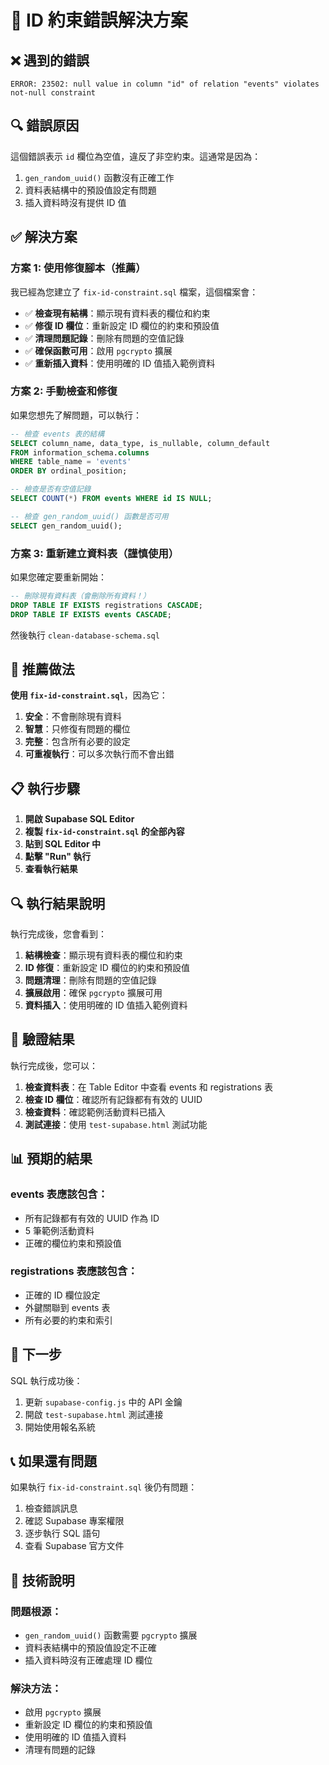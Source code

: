 # 🔧 ID 約束錯誤解決方案

## ❌ 遇到的錯誤

```
ERROR: 23502: null value in column "id" of relation "events" violates not-null constraint
```

## 🔍 錯誤原因

這個錯誤表示 `id` 欄位為空值，違反了非空約束。這通常是因為：

1. `gen_random_uuid()` 函數沒有正確工作
2. 資料表結構中的預設值設定有問題
3. 插入資料時沒有提供 ID 值

## ✅ 解決方案

### 方案 1: 使用修復腳本（推薦）

我已經為您建立了 `fix-id-constraint.sql` 檔案，這個檔案會：

- ✅ **檢查現有結構**：顯示現有資料表的欄位和約束
- ✅ **修復 ID 欄位**：重新設定 ID 欄位的約束和預設值
- ✅ **清理問題記錄**：刪除有問題的空值記錄
- ✅ **確保函數可用**：啟用 `pgcrypto` 擴展
- ✅ **重新插入資料**：使用明確的 ID 值插入範例資料

### 方案 2: 手動檢查和修復

如果您想先了解問題，可以執行：

```sql
-- 檢查 events 表的結構
SELECT column_name, data_type, is_nullable, column_default
FROM information_schema.columns
WHERE table_name = 'events'
ORDER BY ordinal_position;

-- 檢查是否有空值記錄
SELECT COUNT(*) FROM events WHERE id IS NULL;

-- 檢查 gen_random_uuid() 函數是否可用
SELECT gen_random_uuid();
```

### 方案 3: 重新建立資料表（謹慎使用）

如果您確定要重新開始：

```sql
-- 刪除現有資料表（會刪除所有資料！）
DROP TABLE IF EXISTS registrations CASCADE;
DROP TABLE IF EXISTS events CASCADE;
```

然後執行 `clean-database-schema.sql`

## 🎯 推薦做法

**使用 `fix-id-constraint.sql`**，因為它：

1. **安全**：不會刪除現有資料
2. **智慧**：只修復有問題的欄位
3. **完整**：包含所有必要的設定
4. **可重複執行**：可以多次執行而不會出錯

## 📋 執行步驟

1. **開啟 Supabase SQL Editor**
2. **複製 `fix-id-constraint.sql` 的全部內容**
3. **貼到 SQL Editor 中**
4. **點擊 "Run" 執行**
5. **查看執行結果**

## 🔍 執行結果說明

執行完成後，您會看到：

1. **結構檢查**：顯示現有資料表的欄位和約束
2. **ID 修復**：重新設定 ID 欄位的約束和預設值
3. **問題清理**：刪除有問題的空值記錄
4. **擴展啟用**：確保 `pgcrypto` 擴展可用
5. **資料插入**：使用明確的 ID 值插入範例資料

## 🚀 驗證結果

執行完成後，您可以：

1. **檢查資料表**：在 Table Editor 中查看 events 和 registrations 表
2. **檢查 ID 欄位**：確認所有記錄都有有效的 UUID
3. **檢查資料**：確認範例活動資料已插入
4. **測試連接**：使用 `test-supabase.html` 測試功能

## 📊 預期的結果

### events 表應該包含：
- 所有記錄都有有效的 UUID 作為 ID
- 5 筆範例活動資料
- 正確的欄位約束和預設值

### registrations 表應該包含：
- 正確的 ID 欄位設定
- 外鍵關聯到 events 表
- 所有必要的約束和索引

## 🎉 下一步

SQL 執行成功後：
1. 更新 `supabase-config.js` 中的 API 金鑰
2. 開啟 `test-supabase.html` 測試連接
3. 開始使用報名系統

## 📞 如果還有問題

如果執行 `fix-id-constraint.sql` 後仍有問題：
1. 檢查錯誤訊息
2. 確認 Supabase 專案權限
3. 逐步執行 SQL 語句
4. 查看 Supabase 官方文件

## 🔧 技術說明

### 問題根源：
- `gen_random_uuid()` 函數需要 `pgcrypto` 擴展
- 資料表結構中的預設值設定不正確
- 插入資料時沒有正確處理 ID 欄位

### 解決方法：
- 啟用 `pgcrypto` 擴展
- 重新設定 ID 欄位的約束和預設值
- 使用明確的 ID 值插入資料
- 清理有問題的記錄




